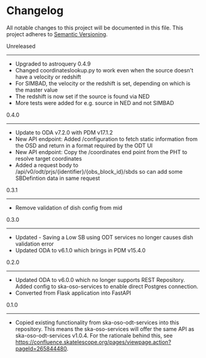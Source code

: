 Changelog
==========

All notable changes to this project will be documented in this file.
This project adheres to [Semantic Versioning](http://semver.org/).

Unreleased
**********
* Upgraded to astroquery 0.4.9
* Changed coordinateslookup.py to work even when the source doesn't have a velocity or redshift
* For SIMBAD, the velocity or the redshift is set, depending on which is the master value
* The redshift is now set if the source is found via NED
* More tests were added for e.g. source in NED and not SIMBAD

0.4.0
**********
* Update to ODA v7.2.0 with PDM v17.1.2
* New API endpoint: Added /configuration to fetch static information from the OSD and return in a format required by the ODT UI
* New API endpoint: Copy the /coordinates end point from the PHT to resolve target coordinates
* Added a request body to /api/v0/odt/prjs/{identifier}/{obs_block_id}/sbds so can add some SBDefintion data in same request

0.3.1
**********
* Remove validation of dish config from mid

0.3.0
**********
* Updated - Saving a Low SB using ODT services no longer causes dish validation error
* Updated ODA to v6.1.0 which brings in PDM v15.4.0

0.2.0

***********

* Updated ODA to v6.0.0 which no longer supports REST Repository. Added config to ska-oso-services to enable direct Postgres connection.
* Converted from Flask application into FastAPI

0.1.0

*****

* Copied existing functionality from ska-oso-odt-services into this repository. This means the ska-oso-services will offer the same API as ska-oso-odt-services v1.0.4. For the rationale behind this, see https://confluence.skatelescope.org/pages/viewpage.action?pageId=265844480.